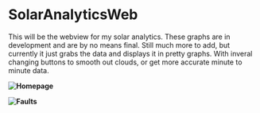 # SolarAnalyticsWeb

This will be the webview for my solar analytics. These graphs are in development and are by no means final. Still much more to add, but currently it just grabs the data and displays it in pretty graphs. With inveral changing buttons to smooth out clouds, or get more accurate minute to minute data.

**![Homepage](https://guardianstats.com/images/github/solar/home.png)**

**![Faults](https://guardianstats.com/images/github/solar/faults.png)**
